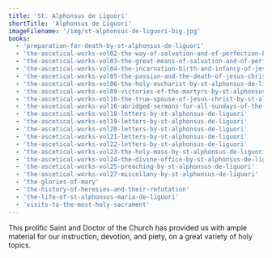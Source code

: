 ```yaml
---
title: 'St. Alphonsus de Liguori'
shortTitle: 'Alphonsus de Liguori'
imageFilename: '/img/st-alphonsus-de-liguori-big.jpg'
books:
  - 'preparation-for-death-by-st-alphonsus-de-liguori'
  - 'the-ascetical-works-vol02-the-way-of-salvation-and-of-perfection-by-st-alphonsus-de-liguori'
  - 'the-ascetical-works-vol03-the-great-means-of-salvation-and-of-perfection-by-st-alphonsus-de-liguori'
  - 'the-ascetical-works-vol04-the-incarnation-birth-and-infancy-of-jesus-christ-by-st-alphonsus-de-liguori'
  - 'the-ascetical-works-vol05-the-passion-and-the-death-of-jesus-christ-by-st-alphonsus-de-liguori'
  - 'the-ascetical-works-vol06-the-holy-eucharist-by-st-alphonsus-de-liguori'
  - 'the-ascetical-works-vol09-victories-of-the-martyrs-by-st-alphonsus-de-liguori'
  - 'the-ascetical-works-vol10-the-true-spouse-of-jesus-christ-by-st-alphonsus-de-liguori'
  - 'the-ascetical-works-vol16-abridged-sermons-for-all-sundays-of-the-year-by-st-alphonsus-de-liguori'
  - 'the-ascetical-works-vol18-letters-by-st-alphonsus-de-liguori'
  - 'the-ascetical-works-vol19-letters-by-st-alphonsus-de-liguori'
  - 'the-ascetical-works-vol20-letters-by-st-alphonsus-de-liguori'
  - 'the-ascetical-works-vol21-letters-by-st-alphonsus-de-liguori'
  - 'the-ascetical-works-vol22-letters-by-st-alphonsus-de-liguori'
  - 'the-ascetical-works-vol23-the-holy-mass-by-st-alphonsus-de-liguori'
  - 'the-ascetical-works-vol24-the-divine-office-by-st-alphonsus-de-liguori'
  - 'the-ascetical-works-vol25-preaching-by-st-alphonsus-de-liguori'
  - 'the-ascetical-works-vol27-miscellany-by-st-alphonsus-de-liguori'
  - 'the-glories-of-mary'
  - 'the-history-of-heresies-and-their-refutation'
  - 'the-life-of-st-alphonsus-maria-de-liguori'
  - 'visits-to-the-most-holy-sacrament'
---
```


This prolific Saint and Doctor of the Church has provided us with ample material for our instruction, devotion, and piety, on a great variety of holy topics.